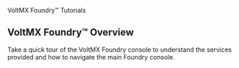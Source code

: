 ﻿    

VoltMX Foundry™ Tutorials

VoltMX Foundry™ Overview
---------------------------

Take a quick tour of the VoltMX Foundry console to understand the services provided and how to navigate the main Foundry console.
